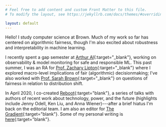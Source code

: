 ```yaml
---
# Feel free to add content and custom Front Matter to this file.
# To modify the layout, see https://jekyllrb.com/docs/themes/#overriding-theme-defaults

layout: default
---
```

Hello! I study computer science at Brown. Much of my work so far has centered on algorithmic fairness, though I'm also excited about robustness and interpretability in machine learning.

I recently spent a gap semester at [Arthur AI](http://www.arthur.ai){:target="_blank"}, working on observability & model monitoring for safe and responsible ML. This past summer, I was an RA for [Prof. Zachary Lipton](http://zacklipton.com/){:target="_blank"} where I explored macro-level implications of fair (algorithmic) decisionmaking; I've also worked with [Prof. Sarah Brown](http://sarahmbrown.org/){:target="_blank"} on questions of fairness in relation to distribution shift.

In April 2020, I co-created [Reboot](https://reboothq.substack.com/about){:target="blank"}, a series of talks with authors of recent work about technology, power, and the future (highlights include Jenny Odell, Ken Liu, and Anna Wiener)---after a brief hiatus I'm back on the editorial team. I am also an editor for [The Gradient](https://thegradient.pub/){:target="blank"}. Some of my personal writing is [here](https://reading.supply/@jessica){:target="blank"}.
